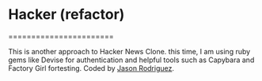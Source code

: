 # Hacker (refactor) 
=======================

This is another approach to Hacker News Clone. this time, I am using ruby gems like Devise for authentication and helpful tools such as Capybara and Factory Girl fortesting.
Coded by [Jason Rodriguez](http://jasonrodriguez.net/index.html).
